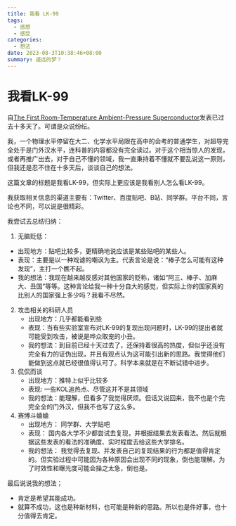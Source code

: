 ```yaml
---
title: 我看 LK-99
tags:
  - 感想
  - 感受
categories:
  - 想法
date: 2023-08-3T10:38:46+08:00
summary: 遥远的梦？
---
```

# 我看LK-99

自[The First Room-Temperature Ambient-Pressure Superconductor](https://arxiv.org/abs/2307.12008)发表已过去十多天了。可谓是众说纷纭。

我，一个物理水平停留在大二、化学水平局限在高中的会考的普通学生，对超导完全处于是门外汉水平，连科普的内容都没有完全读过。对于这个相当惊人的发现，或者再推广出去，对于自己不懂的领域，我一直秉持着不懂就不要乱说这一原则，但我还是忍不住在十多天后，谈谈自己的想法。

这篇文章的标题是我看LK-99，但实际上更应该是我看别人怎么看LK-99。

我获取相关信息的渠道主要有：Twitter、百度贴吧、B站、同学群。平台不同，言论也不同，可以说是很精彩。

我尝试去总结归纳：
1. 无脑贬低：
  - 出现地方：贴吧比较多，更精确地说应该是某些贴吧的某些人。
  - 表现：主要是以一种戏谑的嘲讽为主。代表言论是说：“棒子怎么可能有这种发现”，主打一个瞧不起。
  - 我的想法：我现在越来越反感对其他国家的贬称，诸如“阿三、棒子、加麻大、丑国”等等。这种言论给我一种十分自大的感觉，但实际上你的国家真的比别人的国家强上多少吗？我看不尽然。
2. 攻击相关的科研人员
   - 出现地方：几乎都能看到些
   - 表现：当有些实验室宣布对LK-99的复现出现问题时，LK-99的提出者就可能受到攻击，被说是哗众取宠的小丑。
   - 我的想法：到目前已经十天过去了，还保持着很高的热度，但似乎还没有完全有力的证伪出现，并且有观点认为这可能引出新的思路。我觉得他们能做到这点就已经很值得认可了。科学本来就是在不断试错中进步。
3. 侃侃而谈
   - 出现地方：推特上似乎比较多
   - 表现: 一些KOL追热点、尽管这并不是其领域
   - 我的想法：能理解，但看多了我觉得厌烦。但话又说回来，我不也是个完完全全的门外汉，但我不也写了这么多。
4. 赛博斗蛐蛐
   - 出现地方： 同学群、大学贴吧
   - 表现： 国内各大学不少都尝试去复现，并根据结果去发表看法。然后就根据这些发表的看法的准确度、实时程度去给这些大学排名。
   - 我的想法： 我觉得去复现、并发表自己的复现结果的行为都是值得肯定的。但实验过程中可能因为各种原因会出现不同的现象，倒也能理解。为了时效性和曝光度可能会操之太急，倒也是。

最后说说我的想法；
- 肯定是希望其能成功。
- 就算不成功，这也是种新材料，也可能是种新的思路。所以也是件好事，也十分值得去肯定。
